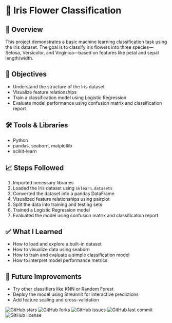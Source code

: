 # 🌸 Iris Flower Classification

## 📌 Overview
This project demonstrates a basic machine learning classification task using the Iris dataset. The goal is to classify iris flowers into three species—Setosa, Versicolor, and Virginica—based on features like petal and sepal length/width.

## 🧠 Objectives
- Understand the structure of the Iris dataset
- Visualize feature relationships
- Train a classification model using Logistic Regression
- Evaluate model performance using confusion matrix and classification report

## 🛠️ Tools & Libraries
- Python
- pandas, seaborn, matplotlib
- scikit-learn

## 📈 Steps Followed
1. Imported necessary libraries
2. Loaded the Iris dataset using `sklearn.datasets`
3. Converted the dataset into a pandas DataFrame
4. Visualized feature relationships using pairplot
5. Split the data into training and testing sets
6. Trained a Logistic Regression model
7. Evaluated the model using confusion matrix and classification report

## ✅ What I Learned
- How to load and explore a built-in dataset
- How to visualize data using seaborn
- How to train and evaluate a simple classification model
- How to interpret model performance metrics

## 🚀 Future Improvements
- Try other classifiers like KNN or Random Forest
- Deploy the model using Streamlit for interactive predictions
- Add feature scaling and cross-validation

![GitHub stars](https://img.shields.io/github/stars/Avikdey97/iris-flower-classification?style=social)
![GitHub forks](https://img.shields.io/github/forks/Avikdey97/iris-flower-classification?style=social)
![GitHub issues](https://img.shields.io/github/issues/Avikdey97/iris-flower-classification)
![GitHub last commit](https://img.shields.io/github/last-commit/Avikdey97/iris-flower-classification)
![GitHub license](https://img.shields.io/github/license/Avikdey97/iris-flower-classification)
